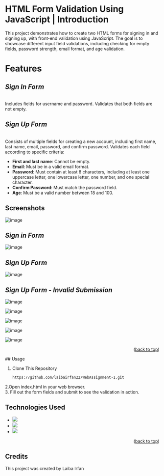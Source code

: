 <a name="readme-top"></a>

# HTML Form Validation Using JavaScript | Introduction
This project demonstrates how to create two HTML forms for signing in and signing up, with front-end validation using JavaScript. The goal is to showcase different input field validations, including checking for empty fields, password strength, email format, and age validation.

# Features

## _**Sign In Form**_
<br> Includes fields for username and password. Validates that both fields are not empty. 

## _**Sign Up Form**_ 
<br>
Consists of multiple fields for creating a new account, including first name, last name, email, password, and confirm password. Validates each field according to specific criteria:

- **First and last name**: Cannot be empty.
- **Email**: Must be in a valid email format.
- **Password**: Must contain at least 8 characters, including at least one uppercase letter, one lowercase letter, one number, and one special character.
- **Confirm Password**: Must match the password field.
- **Age**: Must be a valid number between 18 and 100.


## Screenshots

![image](https://github.com/laibairfan22/WebAssignment-1/assets/139337014/cac13762-5e99-49c8-bc72-f95ec293de11)


## _Sign in Form_
![image](https://github.com/laibairfan22/WebAssignment-1/assets/139337014/44989679-26c7-44f5-9bc5-f30e66bfb58b)




## _Sign Up Form_ 

![image](https://github.com/laibairfan22/WebAssignment-1/assets/139337014/05b47003-9337-47a1-b80f-5933ab836216)



## _Sign Up Form - Invalid Submission_ 
![image](https://github.com/laibairfan22/WebAssignment-1/assets/139337014/f5f43430-4757-4539-8e9e-3bbc1975c144)


![image](https://github.com/laibairfan22/WebAssignment-1/assets/139337014/6f69e79d-e0f3-4b4c-a69e-f51ba253052f)


![image](https://github.com/laibairfan22/WebAssignment-1/assets/139337014/ef8b8a34-37f3-4246-b968-a0de1b088605)


![image](https://github.com/laibairfan22/WebAssignment-1/assets/139337014/ebbb3a41-bd7e-4d93-ae3d-2c8714dd2f6b)



![image](https://github.com/laibairfan22/WebAssignment-1/assets/139337014/33f609d4-a233-4788-b838-4185a2e1dbf9)




<p align="right">(<a href="#readme-top">back to top</a>)</p>
## Usage
  
1. Clone This Repository

   ```sh
   https://github.com/laibairfan22/WebAssignment-1.git


2.Open index.html in your web browser.
<br>
3. Fill out the form fields and submit to see the validation in action.



## Technologies Used
* <img src="https://img.shields.io/badge/HTML-E34F26?style=for-the-badge&logo=html5&logoColor=white" />
* <img src="https://img.shields.io/badge/CSS3-1572B6?style=for-the-badge&logo=css3&logoColor=white" />
* <img src="https://img.shields.io/badge/JavaScript-323330?style=for-the-badge&logo=javascript&logoColor=F7DF1E"/>

<p align="right">(<a href="#readme-top">back to top</a>)</p>

## Credits
This project was created by Laiba Irfan

